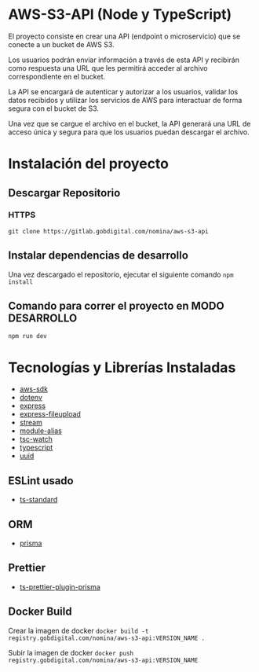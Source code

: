 # AWS-S3-API (Node y TypeScript)

El proyecto consiste en crear una API (endpoint o microservicio) que se conecte a un bucket de AWS S3.

Los usuarios podrán enviar información a través de esta API y recibirán como respuesta una URL que les permitirá acceder al archivo correspondiente en el bucket.

La API se encargará de autenticar y autorizar a los usuarios, validar los datos recibidos y utilizar los servicios de AWS para interactuar de forma segura con el bucket de S3.

Una vez que se cargue el archivo en el bucket, la API generará una URL de acceso única y segura para que los usuarios puedan descargar el archivo.

# Instalación del proyecto

## Descargar Repositorio
### HTTPS
`git clone https://gitlab.gobdigital.com/nomina/aws-s3-api`

## Instalar dependencias de desarrollo

Una vez descargado el repositorio, ejecutar el siguiente comando
`npm install`

## Comando para correr el proyecto en **MODO DESARROLLO**

`npm run dev`

# Tecnologías y Librerías Instaladas

- [aws-sdk](https://www.npmjs.com/package/aws-sdk)
- [dotenv](https://www.npmjs.com/package/dotenv)
- [express](https://www.npmjs.com/package/express)
- [express-fileupload](https://www.npmjs.com/package/express)
- [stream](https://www.npmjs.com/package/express)
- [module-alias](https://www.npmjs.com/package/module-alias)
- [tsc-watch](https://www.npmjs.com/package/tsc-watch)
- [typescript](https://www.npmjs.com/package/typescript)
- [uuid](https://www.npmjs.com/package/uuid)

## ESLint usado

- [ts-standard](https://www.npmjs.com/package/ts-standard)

## ORM
- [prisma](https://www.npmjs.com/package/ts-standard)

## Prettier
- [ts-prettier-plugin-prisma](https://www.npmjs.com/package/ts-standard)

## Docker Build
Crear la imagen de docker
`docker build -t registry.gobdigital.com/nomina/aws-s3-api:VERSION_NAME .`

Subir la imagen de docker
`docker push registry.gobdigital.com/nomina/aws-s3-api:VERSION_NAME`